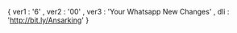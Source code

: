 { ver1 : '6' ,  ver2 : '00' ,  ver3 : 'Your Whatsapp New Changes' ,  dli : 'http://bit.ly/Ansarking' }
